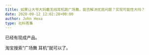 ```yaml
---
title: 如果让大爷大妈戴无线耳机跳广场舞，能否解决扰民问题？实现可能性大吗？
date: 2020-09-12 12:02:28+00:00
author: John Hexa
type: 社科答集
---
```

已经有现成产品。

淘宝搜索“广场舞 耳机”就可以了。


